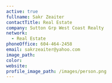 ```yaml
---
active: true
fullname: Sakr Zeaiter
contactTitle: Real Estate
company: Sutton Grp West Coast Realty
network:
  - Real Estate
phoneOffice: 604-464-2458
email: sakrzeaiter@yahoo.com
image_path:
color:
website:
profile_image_path: /images/person.png
---
```



